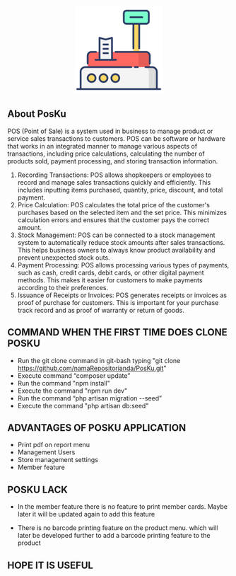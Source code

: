 <p align="center"><a href="https://laravel.com" target="_blank"><img src="https://github.com/ImranMuhamadR/PosKu/blob/main/public/img/logo3.png" width="200"></a></p>

## About PosKu

POS (Point of Sale) is a system used in business to manage product or service sales transactions to customers. POS can be software or hardware that works in an integrated manner to manage various aspects of transactions, including price calculations, calculating the number of products sold, payment processing, and storing transaction information.

1. Recording Transactions: POS allows shopkeepers or employees to record and manage sales transactions quickly and efficiently. This includes inputting items purchased, quantity, price, discount, and total payment.
2. Price Calculation: POS calculates the total price of the customer's purchases based on the selected item and the set price. This minimizes calculation errors and ensures that the customer pays the correct amount.
3. Stock Management: POS can be connected to a stock management system to automatically reduce stock amounts after sales transactions. This helps business owners to always know product availability and prevent unexpected stock outs.
4. Payment Processing: POS allows processing various types of payments, such as cash, credit cards, debit cards, or other digital payment methods. This makes it easier for customers to make payments according to their preferences.
5. Issuance of Receipts or Invoices: POS generates receipts or invoices as proof of purchase for customers. This is important for your purchase track record and as proof of warranty or return of goods.

## COMMAND WHEN THE FIRST TIME DOES CLONE POSKU
- Run the git clone command in git-bash typing "git clone https://github.com/namaRepositorianda/PosKu.git"
- Execute command “composer update”
- Run the command "npm install"
- Execute the command "npm run dev"
- Run the command “php artisan migration --seed”
- Execute the command "php artisan db:seed"

## ADVANTAGES OF POSKU APPLICATION
- Print pdf on report menu
- Management Users
- Store management settings
- Member feature

## POSKU LACK
- In the member feature there is no feature to print member cards. Maybe later it will be updated again to add this feature

- There is no barcode printing feature on the product menu. which will later be developed further to add a barcode printing feature to the product

## HOPE IT IS USEFUL
